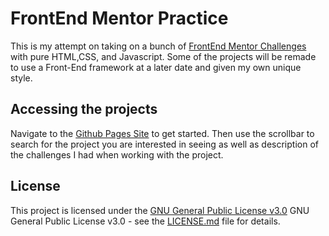 # FrontEnd Mentor Practice

This is my attempt on taking on a bunch of [FrontEnd Mentor Challenges](https://www.frontendmentor.io/challenges)
with pure HTML,CSS, and Javascript. Some of the projects will be remade to use a Front-End framework at
a later date and given my own unique style.

## Accessing the projects

Navigate to the [Github Pages Site](https://a2937.github.io/Frontend-Mentor) to get started.
Then use the scrollbar to search for the project you are interested in seeing as well as description of
the challenges I had when working with the project.

## License

This project is licensed under the [GNU General Public License v3.0](LICENSE.md)
GNU General Public License v3.0 - see the [LICENSE.md](LICENSE.md) file for
details.
